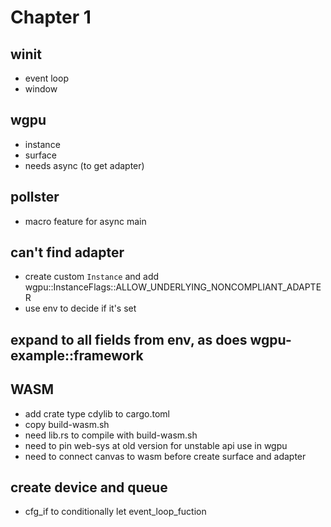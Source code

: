 # Chapter 1

## winit
* event loop
* window

## wgpu
* instance
* surface
* needs async (to get adapter)

## pollster
* macro feature for async main

## can't find adapter
* create custom `Instance` and add
  wgpu::InstanceFlags::ALLOW_UNDERLYING_NONCOMPLIANT_ADAPTER
* use env to decide if it's set

## expand to all fields from env, as does wgpu-example::framework

## WASM
* add crate type cdylib to cargo.toml
* copy build-wasm.sh
* need lib.rs to compile with build-wasm.sh
* need to pin web-sys at old version for unstable api use in wgpu
* need to connect canvas to wasm before create surface and adapter

## create device and queue
* cfg_if to conditionally let event_loop_fuction

